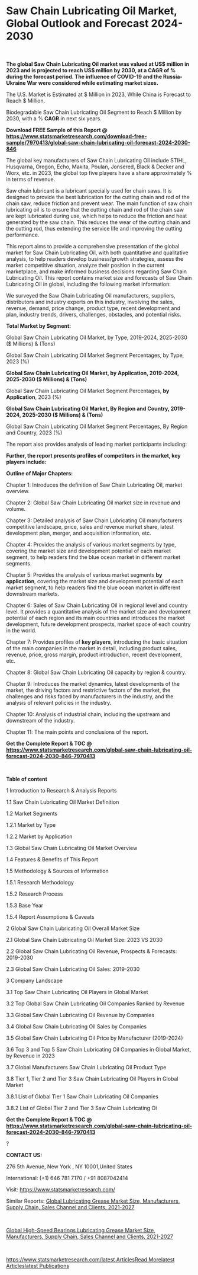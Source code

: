 <h1>Saw Chain Lubricating Oil Market, Global Outlook and Forecast 2024-2030</h1><br/><p><strong>The global Saw Chain Lubricating Oil market was valued at US$ million in 2023 and is projected to reach US$ million by 2030, at a <strong>CAGR</strong> of % during the forecast period. The influence of COVID-19 and the Russia-Ukraine War were considered while estimating market sizes.</strong></p>
 
 
 
 <p>The U.S. Market is Estimated at $ Million in 2023, While China is Forecast to Reach $ Million.</p>
 
 
 
 <p>Biodegradable Saw Chain Lubricating Oil Segment to Reach $ Million by 2030, with a % <strong>CAGR</strong> in next six years.</p>
 
 
 
 <p><strong>Download FREE Sample of this Report @ <a href="https://www.statsmarketresearch.com/download-free-sample/7970413/global-saw-chain-lubricating-oil-forecast-2024-2030-846">https://www.statsmarketresearch.com/download-free-sample/7970413/global-saw-chain-lubricating-oil-forecast-2024-2030-846</a></strong></p>
 
 
 
 <p>The global key manufacturers of Saw Chain Lubricating Oil include STIHL, Husqvarna, Oregon, Echo, Makita, Poulan, Jonsered, Black & Decker and Worx, etc. in 2023, the global top five players have a share approximately % in terms of revenue.</p>
 
 
 
 <p>Saw chain lubricant is a lubricant specially used for chain saws. It is designed to provide the best lubrication for the cutting chain and rod of the chain saw, reduce friction and prevent wear. The main function of saw chain lubricating oil is to ensure that the cutting chain and rod of the chain saw are kept lubricated during use, which helps to reduce the friction and heat generated by the saw chain. This reduces the wear of the cutting chain and the cutting rod, thus extending the service life and improving the cutting performance.</p>
 
 
 
 <p>This report aims to provide a comprehensive presentation of the global market for Saw Chain Lubricating Oil, with both quantitative and qualitative analysis, to help readers develop business/growth strategies, assess the market competitive situation, analyze their position in the current marketplace, and make informed business decisions regarding Saw Chain Lubricating Oil. This report contains market size and forecasts of Saw Chain Lubricating Oil in global, including the following market information:</p>
 
 
 
 <p>We surveyed the Saw Chain Lubricating Oil manufacturers, suppliers, distributors and industry experts on this industry, involving the sales, revenue, demand, price change, product type, recent development and plan, industry trends, drivers, challenges, obstacles, and potential risks.</p>
 
 
 
 <p><strong>Total Market by Segment:</strong></p>
 
 
 
 <p>Global Saw Chain Lubricating Oil Market, by Type, 2019-2024, 2025-2030 ($ Millions) & (Tons)</p>
 
 
 
 <p>Global Saw Chain Lubricating Oil Market Segment Percentages, by Type, 2023 (%)</p>
 
 
 
 <p><strong>Global Saw Chain Lubricating Oil Market, <strong>by Application</strong>, 2019-2024, 2025-2030 ($ Millions) & (Tons)</strong></p>
 
 
 
 <p>Global Saw Chain Lubricating Oil Market Segment Percentages, <strong>by Application</strong>, 2023 (%)</p>
 
 
 
 <p><strong>Global Saw Chain Lubricating Oil Market, By Region and Country, 2019-2024, 2025-2030 ($ Millions) & (Tons)</strong></p>
 
 
 
 <p>Global Saw Chain Lubricating Oil Market Segment Percentages, By Region and Country, 2023 (%)</p>
 
 
 
 <p>The report also provides analysis of leading market participants including:</p>
 
 
 
 <p><strong>Further, the report presents profiles of competitors in the market, <strong>key players</strong> include:</strong></p>
 
 
 
 <p><strong>Outline of Major Chapters:</strong></p>
 
 
 
 <p>Chapter 1: Introduces the definition of Saw Chain Lubricating Oil, market overview.</p>
 
 
 
 <p>Chapter 2: Global Saw Chain Lubricating Oil market size in revenue and volume.</p>
 
 
 
 <p>Chapter 3: Detailed analysis of Saw Chain Lubricating Oil manufacturers competitive landscape, price, sales and revenue market share, latest development plan, merger, and acquisition information, etc.</p>
 
 
 
 <p>Chapter 4: Provides the analysis of various market segments by type, covering the market size and development potential of each market segment, to help readers find the blue ocean market in different market segments.</p>
 
 
 
 <p>Chapter 5: Provides the analysis of various market segments <strong>by application</strong>, covering the market size and development potential of each market segment, to help readers find the blue ocean market in different downstream markets.</p>
 
 
 
 <p>Chapter 6: Sales of Saw Chain Lubricating Oil in regional level and country level. It provides a quantitative analysis of the market size and development potential of each region and its main countries and introduces the market development, future development prospects, market space of each country in the world.</p>
 
 
 
 <p>Chapter 7: Provides profiles of <strong>key players</strong>, introducing the basic situation of the main companies in the market in detail, including product sales, revenue, price, gross margin, product introduction, recent development, etc.</p>
 
 
 
 <p>Chapter 8: Global Saw Chain Lubricating Oil capacity by region & country.</p>
 
 
 
 <p>Chapter 9: Introduces the market dynamics, latest developments of the market, the driving factors and restrictive factors of the market, the challenges and risks faced by manufacturers in the industry, and the analysis of relevant policies in the industry.</p>
 
 
 
 <p>Chapter 10: Analysis of industrial chain, including the upstream and downstream of the industry.</p>
 
 
 
 <p>Chapter 11: The main points and conclusions of the report.</p>
 
 
 
 <div><b>Get the Complete Report & TOC @ <a href="https://www.statsmarketresearch.com/global-saw-chain-lubricating-oil-forecast-2024-2030-846-7970413">https://www.statsmarketresearch.com/global-saw-chain-lubricating-oil-forecast-2024-2030-846-7970413</a></b></div>
 
 
 
 <p><br />
 
 <b>Table of content</b></p>
 
 
 
 <p>1 Introduction to Research & Analysis Reports<br />
 
 1.1 Saw Chain Lubricating Oil Market Definition<br />
 
 1.2 Market Segments<br />
 
 1.2.1 Market by Type<br />
 
 1.2.2 Market by Application<br />
 
 1.3 Global Saw Chain Lubricating Oil Market Overview<br />
 
 1.4 Features & Benefits of This Report<br />
 
 1.5 Methodology & Sources of Information<br />
 
 1.5.1 Research Methodology<br />
 
 1.5.2 Research Process<br />
 
 1.5.3 Base Year<br />
 
 1.5.4 Report Assumptions & Caveats<br />
 
 2 Global Saw Chain Lubricating Oil Overall Market Size<br />
 
 2.1 Global Saw Chain Lubricating Oil Market Size: 2023 VS 2030<br />
 
 2.2 Global Saw Chain Lubricating Oil Revenue, Prospects & Forecasts: 2019-2030<br />
 
 2.3 Global Saw Chain Lubricating Oil Sales: 2019-2030<br />
 
 3 Company Landscape<br />
 
 3.1 Top Saw Chain Lubricating Oil Players in Global Market<br />
 
 3.2 Top Global Saw Chain Lubricating Oil Companies Ranked by Revenue<br />
 
 3.3 Global Saw Chain Lubricating Oil Revenue by Companies<br />
 
 3.4 Global Saw Chain Lubricating Oil Sales by Companies<br />
 
 3.5 Global Saw Chain Lubricating Oil Price by Manufacturer (2019-2024)<br />
 
 3.6 Top 3 and Top 5 Saw Chain Lubricating Oil Companies in Global Market, by Revenue in 2023<br />
 
 3.7 Global Manufacturers Saw Chain Lubricating Oil Product Type<br />
 
 3.8 Tier 1, Tier 2 and Tier 3 Saw Chain Lubricating Oil Players in Global Market<br />
 
 3.8.1 List of Global Tier 1 Saw Chain Lubricating Oil Companies<br />
 
 3.8.2 List of Global Tier 2 and Tier 3 Saw Chain Lubricating Oi</p>
 
 
 
 <div><b>Get the Complete Report & TOC @ <a href="https://www.statsmarketresearch.com/global-saw-chain-lubricating-oil-forecast-2024-2030-846-7970413">https://www.statsmarketresearch.com/global-saw-chain-lubricating-oil-forecast-2024-2030-846-7970413</a></b></div>
 
 
 
 <p>? </p>
 
 
 
 <p><b>CONTACT US:</b><br />
 
 276 5th Avenue, New York , NY 10001,United States<br />
 
 International: (+1) 646 781 7170 / +91 8087042414<br />
 
 Visit: <a href="https://www.statsmarketresearch.com/">https://www.statsmarketresearch.com/</a><br />
 
 Similar Reports: <a href="https://www.statsmarketresearch.com/global-saw-chain-lubricating-oil-forecast-2024-2030-846-7970413">Global Lubricating Grease Market Size, Manufacturers, Supply Chain, Sales Channel and Clients, 2021-2027</a><br />
 
 <br />
 
 <a href="https://www.statsmarketresearch.com/global-saw-chain-lubricating-oil-forecast-2024-2030-846-7970413">Global High-Speed Bearings Lubricating Grease Market Size, Manufacturers, Supply Chain, Sales Channel and Clients, 2021-2027</a><br />
 
 <br />
 
 <a href="https://gyeongbokgung.com">https://www.statsmarketresearch.com/</a><a href="https://hallyeomaritime.com">latest Articles</a><a href="https://jingwansa.com">Read More</a><a href="https://nguoiviet.jp/">latest Articles</a><a href="https://www.intelmarketresearch.com/">latest Publications</a></p>